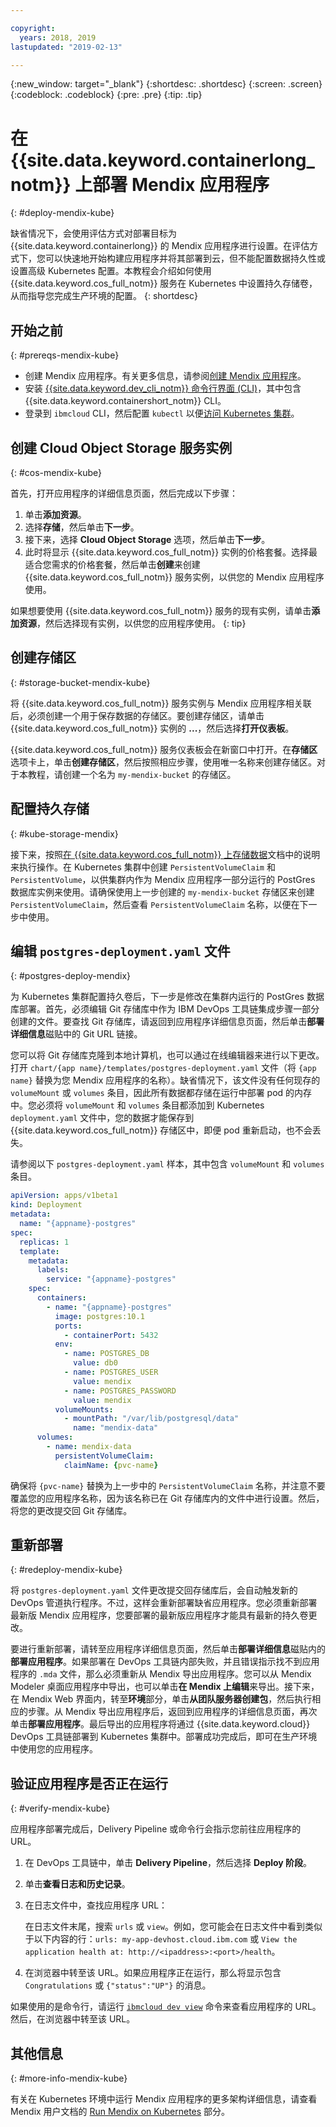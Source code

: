 ```yaml
---

copyright:
  years: 2018, 2019
lastupdated: "2019-02-13"

---
```


{:new_window: target="_blank"}
{:shortdesc: .shortdesc}
{:screen: .screen}
{:codeblock: .codeblock}
{:pre: .pre}
{:tip: .tip}

# 在 {{site.data.keyword.containerlong_notm}} 上部署 Mendix 应用程序
{: #deploy-mendix-kube}

缺省情况下，会使用评估方式对部署目标为 {{site.data.keyword.containerlong}} 的 Mendix 应用程序进行设置。在评估方式下，您可以快速地开始构建应用程序并将其部署到云，但不能配置数据持久性或设置高级 Kubernetes 配置。本教程会介绍如何使用 {{site.data.keyword.cos_full_notm}} 服务在 Kubernetes 中设置持久存储卷，从而指导您完成生产环境的配置。
{: shortdesc}

## 开始之前
{: #prereqs-mendix-kube}

- 创建 Mendix 应用程序。有关更多信息，请参阅[创建 Mendix 应用程序](/docs/apps/tutorials/tutorial_mendix_getting_started.html#create-mendix)。
- 安装 [{{site.data.keyword.dev_cli_notm}} 命令行界面 (CLI)](/docs/cli/index.html#overview)，其中包含 {{site.data.keyword.containershort_notm}} CLI。
- 登录到 `ibmcloud` CLI，然后配置 `kubectl` 以便[访问 Kubernetes 集群](/docs/containers/cs_tutorials.html#cs_cluster_tutorial_lesson3)。

## 创建 Cloud Object Storage 服务实例
{: #cos-mendix-kube}

首先，打开应用程序的详细信息页面，然后完成以下步骤：
1. 单击**添加资源**。
2. 选择**存储**，然后单击**下一步**。
3. 接下来，选择 **Cloud Object Storage** 选项，然后单击**下一步**。
4. 此时将显示 {{site.data.keyword.cos_full_notm}} 实例的价格套餐。选择最适合您需求的价格套餐，然后单击**创建**来创建 {{site.data.keyword.cos_full_notm}} 服务实例，以供您的 Mendix 应用程序使用。

  如果想要使用 {{site.data.keyword.cos_full_notm}} 服务的现有实例，请单击**添加资源**，然后选择现有实例，以供您的应用程序使用。
  {: tip}

## 创建存储区
{: #storage-bucket-mendix-kube}

将 {{site.data.keyword.cos_full_notm}} 服务实例与 Mendix 应用程序相关联后，必须创建一个用于保存数据的存储区。要创建存储区，请单击 {{site.data.keyword.cos_full_notm}} 实例的 **...**，然后选择**打开仪表板**。  

{{site.data.keyword.cos_full_notm}} 服务仪表板会在新窗口中打开。在**存储区**选项卡上，单击**创建存储区**，然后按照相应步骤，使用唯一名称来创建存储区。对于本教程，请创建一个名为 `my-mendix-bucket` 的存储区。

## 配置持久存储
{: #kube-storage-mendix}

接下来，按照[在 {{site.data.keyword.cos_full_notm}} 上存储数据](/docs/containers/cs_storage_cos.html#object_storage)文档中的说明来执行操作。在 Kubernetes 集群中创建 `PersistentVolumeClaim` 和 `PersistentVolume`，以供集群内作为 Mendix 应用程序一部分运行的 PostGres 数据库实例来使用。请确保使用上一步创建的 `my-mendix-bucket` 存储区来创建 `PersistentVolumeClaim`，然后查看 `PersistentVolumeClaim` 名称，以便在下一步中使用。

## 编辑 `postgres-deployment.yaml` 文件
{: #postgres-deploy-mendix}

为 Kubernetes 集群配置持久卷后，下一步是修改在集群内运行的 PostGres 数据库部署。首先，必须编辑 Git 存储库中作为 IBM DevOps 工具链集成步骤一部分创建的文件。要查找 Git 存储库，请返回到应用程序详细信息页面，然后单击**部署详细信息**磁贴中的 Git URL 链接。  

您可以将 Git 存储库克隆到本地计算机，也可以通过在线编辑器来进行以下更改。打开 `chart/{app name}/templates/postgres-deployment.yaml` 文件（将 `{app name}` 替换为您 Mendix 应用程序的名称）。缺省情况下，该文件没有任何现存的 `volumeMount` 或 `volumes` 条目，因此所有数据都存储在运行中部署 pod 的内存中。您必须将 `volumeMount` 和 `volumes` 条目都添加到 Kubernetes `deployment.yaml` 文件中，您的数据才能保存到 {{site.data.keyword.cos_full_notm}} 存储区中，即便 pod 重新启动，也不会丢失。 

请参阅以下 `postgres-deployment.yaml` 样本，其中包含 `volumeMount` 和 `volumes` 条目。  
```yaml
apiVersion: apps/v1beta1
kind: Deployment
metadata:
  name: "{appname}-postgres"
spec:
  replicas: 1
  template:
    metadata:
      labels:
        service: "{appname}-postgres"
    spec:
      containers:
        - name: "{appname}-postgres"
          image: postgres:10.1
          ports:
            - containerPort: 5432
          env:
            - name: POSTGRES_DB
              value: db0
            - name: POSTGRES_USER
              value: mendix
            - name: POSTGRES_PASSWORD
              value: mendix
          volumeMounts:
            - mountPath: "/var/lib/postgresql/data"
              name: "mendix-data"
      volumes:
        - name: mendix-data
          persistentVolumeClaim:
            claimName: {pvc-name}
```

确保将 `{pvc-name}` 替换为上一步中的 `PersistentVolumeClaim` 名称，并注意不要覆盖您的应用程序名称，因为该名称已在 Git 存储库内的文件中进行设置。然后，将您的更改提交回 Git 存储库。

## 重新部署
{: #redeploy-mendix-kube}

将 `postgres-deployment.yaml` 文件更改提交回存储库后，会自动触发新的 DevOps 管道执行程序。不过，这样会重新部署缺省应用程序。您必须重新部署最新版 Mendix 应用程序，您要部署的最新版应用程序才能具有最新的持久卷更改。

要进行重新部署，请转至应用程序详细信息页面，然后单击**部署详细信息**磁贴内的**部署应用程序**。如果部署在 DevOps 工具链内部失败，并且错误指示找不到应用程序的 `.mda` 文件，那么必须重新从 Mendix 导出应用程序。您可以从 Mendix Modeler 桌面应用程序中导出，也可以单击**在 Mendix 上编辑**来导出。接下来，在 Mendix Web 界面内，转至**环境**部分，单击**从团队服务器创建包**，然后执行相应的步骤。从 Mendix 导出应用程序后，返回到应用程序的详细信息页面，再次单击**部署应用程序**。最后导出的应用程序将通过 {{site.data.keyword.cloud}} DevOps 工具链部署到 Kubernetes 集群中。部署成功完成后，即可在生产环境中使用您的应用程序。

## 验证应用程序是否正在运行
{: #verify-mendix-kube}

应用程序部署完成后，Delivery Pipeline 或命令行会指示您前往应用程序的 URL。

1. 在 DevOps 工具链中，单击 **Delivery Pipeline**，然后选择 **Deploy 阶段**。
2. 单击**查看日志和历史记录**。
3. 在日志文件中，查找应用程序 URL：

    在日志文件末尾，搜索 `urls` 或 `view`。例如，您可能会在日志文件中看到类似于以下内容的行：`urls: my-app-devhost.cloud.ibm.com` 或 `View the application health at: http://<ipaddress>:<port>/health`。

4. 在浏览器中转至该 URL。如果应用程序正在运行，那么将显示包含 `Congratulations` 或 `{"status":"UP"}` 的消息。

如果使用的是命令行，请运行 [`ibmcloud dev view`](/docs/cli/idt/commands.html#view) 命令来查看应用程序的 URL。然后，在浏览器中转至该 URL。

## 其他信息
{: #more-info-mendix-kube}

有关在 Kubernetes 环境中运行 Mendix 应用程序的更多架构详细信息，请查看 Mendix 用户文档的 [Run Mendix on Kubernetes](https://docs.mendix.com/developerportal/deploy/run-mendix-on-kubernetes) 部分。
